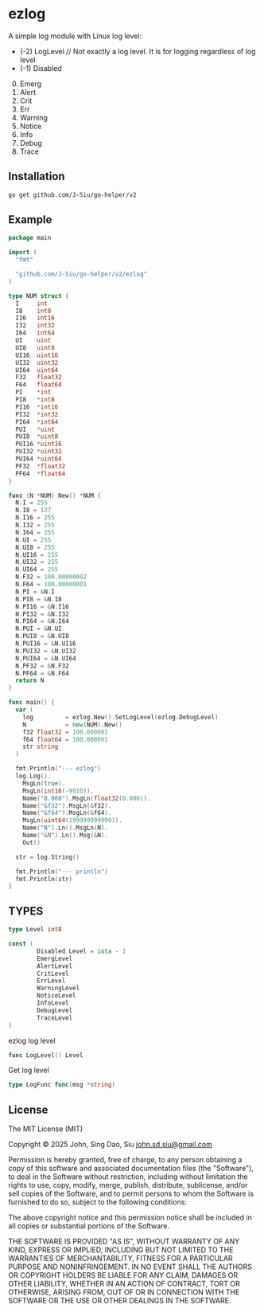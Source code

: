 # ezlog

A simple log module with Linux log level:

- (-2) LogLevel // Not exactly a log level. It is for logging regardless of log level
- (-1) Disabled
0. Emerg
1. Alert
2. Crit
3. Err
4. Warning
5. Notice
6. Info
7. Debug
8. Trace

## Installation

```sh
go get github.com/J-Siu/go-helper/v2
```

## Example

```go
package main

import (
  "fmt"

  "github.com/J-Siu/go-helper/v2/ezlog"
)

type NUM struct {
  I     int
  I8    int8
  I16   int16
  I32   int32
  I64   int64
  UI    uint
  UI8   uint8
  UI16  uint16
  UI32  uint32
  UI64  uint64
  F32   float32
  F64   float64
  PI    *int
  PI8   *int8
  PI16  *int16
  PI32  *int32
  PI64  *int64
  PUI   *uint
  PUI8  *uint8
  PUI16 *uint16
  PUI32 *uint32
  PUI64 *uint64
  PF32  *float32
  PF64  *float64
}

func (N *NUM) New() *NUM {
  N.I = 255
  N.I8 = 127
  N.I16 = 255
  N.I32 = 255
  N.I64 = 255
  N.UI = 255
  N.UI8 = 255
  N.UI16 = 255
  N.UI32 = 255
  N.UI64 = 255
  N.F32 = 100.00000002
  N.F64 = 100.00000001
  N.PI = &N.I
  N.PI8 = &N.I8
  N.PI16 = &N.I16
  N.PI32 = &N.I32
  N.PI64 = &N.I64
  N.PUI = &N.UI
  N.PUI8 = &N.UI8
  N.PUI16 = &N.UI16
  N.PUI32 = &N.UI32
  N.PUI64 = &N.UI64
  N.PF32 = &N.F32
  N.PF64 = &N.F64
  return N
}

func main() {
  var (
    log         = ezlog.New().SetLogLevel(ezlog.DebugLevel)
    N           = new(NUM).New()
    f32 float32 = 100.000001
    f64 float64 = 100.000001
    str string
  )

  fmt.Println("--- ezlog")
  log.Log().
    MsgLn(true).
    MsgLn(int16(-9910)).
    Name("0.008").MsgLn(float32(0.008)).
    Name("&f32").MsgLn(&f32).
    Name("&f64").MsgLn(&f64).
    MsgLn(uint64(199999999999)).
    Name("N").Ln().MsgLn(N).
    Name("&N").Ln().Msg(&N).
    Out()

  str = log.String()

  fmt.Println("--- println")
  fmt.Println(str)
}
```

## TYPES

```go
type Level int8

const (
        Disabled Level = iota - 1
        EmergLevel
        AlertLevel
        CritLevel
        ErrLevel
        WarningLevel
        NoticeLevel
        InfoLevel
        DebugLevel
        TraceLevel
)
```
ezlog log level

```go
func LogLevel() Level
```
Get log level

```go
type LogFunc func(msg *string)
```

## License

The MIT License (MIT)

Copyright © 2025 John, Sing Dao, Siu <john.sd.siu@gmail.com>

Permission is hereby granted, free of charge, to any person obtaining a copy of this software and associated documentation files (the "Software"), to deal in the Software without restriction, including without limitation the rights to use, copy, modify, merge, publish, distribute, sublicense, and/or sell copies of the Software, and to permit persons to whom the Software is furnished to do so, subject to the following conditions:

The above copyright notice and this permission notice shall be included in all copies or substantial portions of the Software.

THE SOFTWARE IS PROVIDED "AS IS", WITHOUT WARRANTY OF ANY KIND, EXPRESS OR IMPLIED, INCLUDING BUT NOT LIMITED TO THE WARRANTIES OF MERCHANTABILITY, FITNESS FOR A PARTICULAR PURPOSE AND NONINFRINGEMENT. IN NO EVENT SHALL THE AUTHORS OR COPYRIGHT HOLDERS BE LIABLE FOR ANY CLAIM, DAMAGES OR OTHER LIABILITY, WHETHER IN AN ACTION OF CONTRACT, TORT OR OTHERWISE, ARISING FROM, OUT OF OR IN CONNECTION WITH THE SOFTWARE OR THE USE OR OTHER DEALINGS IN THE SOFTWARE.
